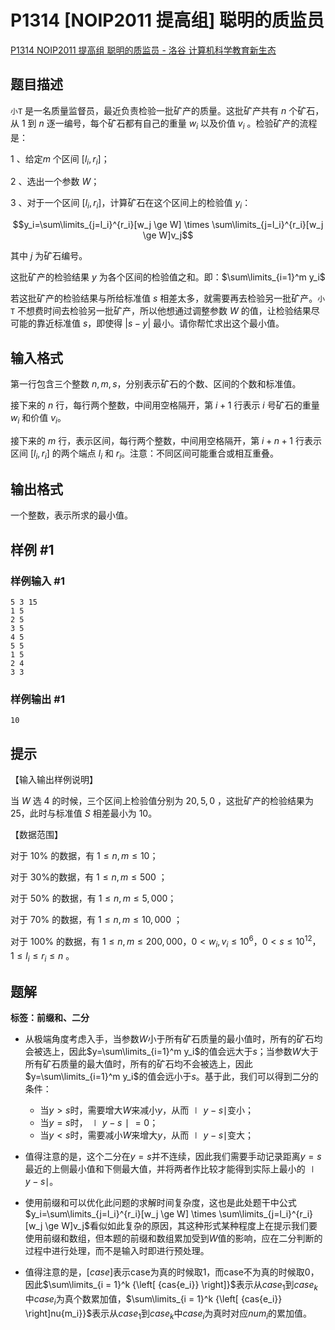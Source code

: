 # P1314 [NOIP2011 提高组] 聪明的质监员

[P1314 NOIP2011 提高组 聪明的质监员 - 洛谷  计算机科学教育新生态](https://www.luogu.com.cn/problem/P1314)
## 题目描述

`小T` 是一名质量监督员，最近负责检验一批矿产的质量。这批矿产共有 $n$ 个矿石，从 $1$ 到 $n$ 逐一编号，每个矿石都有自己的重量 $w_i$ 以及价值 $v_i$ 。检验矿产的流程是：

1 、给定$m$ 个区间 $[l_i,r_i]$；

2 、选出一个参数 $W$；

3 、对于一个区间 $[l_i,r_i]$，计算矿石在这个区间上的检验值 $y_i$：

$$y_i=\sum\limits_{j=l_i}^{r_i}[w_j \ge W] \times \sum\limits_{j=l_i}^{r_i}[w_j \ge W]v_j$$  

其中 $j$ 为矿石编号。

这批矿产的检验结果 $y$ 为各个区间的检验值之和。即：$\sum\limits_{i=1}^m y_i$  

若这批矿产的检验结果与所给标准值 $s$ 相差太多，就需要再去检验另一批矿产。`小T` 不想费时间去检验另一批矿产，所以他想通过调整参数 $W$ 的值，让检验结果尽可能的靠近标准值 $s$，即使得 $|s-y|$ 最小。请你帮忙求出这个最小值。

## 输入格式

第一行包含三个整数 $n,m,s$，分别表示矿石的个数、区间的个数和标准值。

接下来的 $n$ 行，每行两个整数，中间用空格隔开，第 $i+1$ 行表示 $i$ 号矿石的重量 $w_i$ 和价值 $v_i$。

接下来的 $m$ 行，表示区间，每行两个整数，中间用空格隔开，第 $i+n+1$ 行表示区间 $[l_i,r_i]$ 的两个端点 $l_i$ 和 $r_i$。注意：不同区间可能重合或相互重叠。

## 输出格式

一个整数，表示所求的最小值。

## 样例 #1

### 样例输入 #1

```
5 3 15 
1 5 
2 5 
3 5 
4 5 
5 5 
1 5 
2 4 
3 3
```

### 样例输出 #1

```
10
```

## 提示

【输入输出样例说明】

当 $W$ 选 $4$ 的时候，三个区间上检验值分别为 $20,5 ,0$ ，这批矿产的检验结果为 $25$，此时与标准值 $S$ 相差最小为 $10$。

【数据范围】

对于 $10\%$ 的数据，有 $1 ≤n ,m≤10$；

对于 $30\%$的数据，有 $1 ≤n ,m≤500$ ；

对于 $50\%$ 的数据，有 $1 ≤n ,m≤5,000$；
 
对于 $70\%$ 的数据，有 $1 ≤n ,m≤10,000$ ；

对于 $100\%$ 的数据，有 $1 ≤n ,m≤200,000$，$0 < w_i,v_i≤10^6$，$0 < s≤10^{12}$，$1 ≤l_i ≤r_i ≤n$ 。

## 题解
**标签：前缀和、二分**

* 从极端角度考虑入手，当参数$W$小于所有矿石质量的最小值时，所有的矿石均会被选上，因此$y=\sum\limits_{i=1}^m y_i$的值会远大于$s$；当参数$W$大于所有矿石质量的最大值时，所有的矿石均不会被选上，因此$y=\sum\limits_{i=1}^m y_i$的值会远小于$s$。基于此，我们可以得到二分的条件：
    * 当$y>s$时，需要增大$W$来减小$y$，从而$∣y−s∣$变小；
    * 当$y=s$时，$∣y−s∣=0$；
    * 当$y<s$时，需要减小$W$来增大$y$，从而$∣y−s∣$变大；
  
* 值得注意的是，这个二分在$y=s$并不连续，因此我们需要手动记录距离$y=s$最近的上侧最小值和下侧最大值，并将两者作比较才能得到实际上最小的$∣y−s∣$。

* 使用前缀和可以优化此问题的求解时间复杂度，这也是此处题干中公式$y_i=\sum\limits_{j=l_i}^{r_i}[w_j \ge W] \times \sum\limits_{j=l_i}^{r_i}[w_j \ge W]v_j$看似如此复杂的原因，其这种形式某种程度上在提示我们要使用前缀和数组，但本题的前缀和数组累加受到$W$值的影响，应在二分判断的过程中进行处理，而不是输入时即进行预处理。
  
* 值得注意的是，$\left[ {case} \right]$表示case为真的时候取1，而case不为真的时候取0，因此$\sum\limits_{i = 1}^k {\left[ {cas{e_i}} \right]}$表示从$case_1$到$case_k$中$case_i$为真个数累加值，$\sum\limits_{i = 1}^k {\left[ {cas{e_i}} \right]nu{m_i}}$表示从$case_1$到$case_k$中$case_i$为真时对应$num_i$的累加值。
